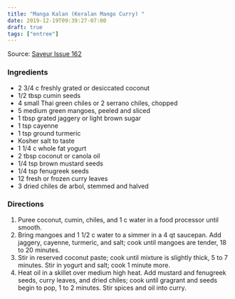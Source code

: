 ```yaml
---
title: "Manga Kalan (Keralan Mango Curry) "
date: 2019-12-19T09:39:27-07:00
draft: true
tags: ["entree"]
---
```


Source: [Saveur Issue 162](https://www.saveur.com/article/recipes/manga-kalan/)

### Ingredients
- 2 3/4 c freshly grated or desiccated coconut
- 1/2 tbsp cumin seeds
- 4 small Thai green chiles or 2 serrano chiles, chopped
- 5 medium green mangoes, peeled and sliced
- 1 tbsp grated jaggery or light brown sugar
- 1 tsp cayenne
- 1 tsp ground turmeric
- Kosher salt to taste
- 1 1/4 c whole fat yogurt
- 2 tbsp coconut or canola oil
- 1/4 tsp brown mustard seeds
- 1/4 tsp fenugreek seeds
- 12 fresh or frozen curry leaves
- 3 dried chiles de arbol, stemmed and halved

### Directions
1. Puree coconut, cumin, chiles, and 1 c water in a food processor until smooth.
1. Bring mangoes and 1 1/2 c water to a simmer in a 4 qt saucepan. Add jaggery, cayenne, turmeric, and salt; cook until mangoes are tender, 18 to 20 minutes.
1. Stir in reserved coconut paste; cook until mixture is slightly thick, 5 to 7 minutes. Stir in yogurt and salt; cook 1 minute more.
1. Heat oil in a skillet over medium high heat. Add mustard and fenugreek seeds, curry leaves, and dried chiles; cook until gragrant and seeds begin to pop, 1 to 2 minutes. Stir spices and oil into curry.
